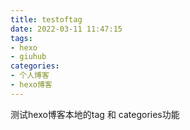 ```yaml
---
title: testoftag
date: 2022-03-11 11:47:15
tags:
- hexo
- giuhub
categories:
- 个人博客
- hexo博客
---
```


测试hexo博客本地的tag 和 categories功能
